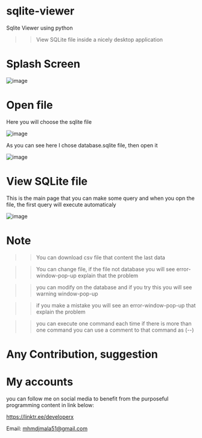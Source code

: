 # sqlite-viewer
Sqlite Viewer using python

>> View SQLite file inside a nicely desktop application


# Splash Screen

![image](https://user-images.githubusercontent.com/70474875/171047282-c71ed23f-e0c4-414f-b068-cdb848182a96.png)


# Open file

Here you will choose the sqlite file

![image](https://user-images.githubusercontent.com/70474875/171055012-61be3546-02bb-43ac-bb44-62b2529424e0.png)

As you can see here I chose database.sqlite file, then open it

![image](https://user-images.githubusercontent.com/70474875/171055049-ac04f897-c88e-46f2-80b5-3a9edd9fcc4f.png)


# View SQLite file

This is the main page that you can make some query and when you opn the file, the first query will execute automaticaly

![image](https://user-images.githubusercontent.com/70474875/171054944-747d1ae9-d818-4ce3-b097-b7cccdf0cc5b.png)


# Note

>> You can download csv file that content the last data 

>> You can change file, if the file not database you will see error-window-pop-up explain that the problem

>> you can modify on the database and if you try this you will see warning window-pop-up

>> if you make a mistake you will see an error-window-pop-up that explain the problem

>> you can execute one command each time if there is more than one command you can use a comment to that command as (--)


# Any Contribution, suggestion

# My accounts

you can follow me on social media to benefit from the purposeful programming content in link below:

https://linktr.ee/developerx

Email: mhmdjmala51@gmail.com



